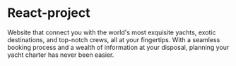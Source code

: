 # React-project
Website that connect you with the world's most exquisite yachts, exotic destinations, and top-notch crews, all at your fingertips. With a seamless booking process and a wealth of information at your disposal, planning your yacht charter has never been easier.
